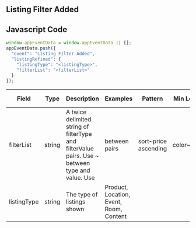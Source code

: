 ## Listing Filter Added

## Javascript Code
```js
window.appEventData = window.appEventData || [];
appEventData.push({
  "event": "Listing Filter Added",
  "listingRefined": {
    "listingType": "<listingType>",
    "filterList": "<filterList>"
  }
});
```

|Field|Type|Description|Examples|Pattern|Min Length|Max Length|Minimum|Maximum|Multiple Of|
| --- | --- | --- | --- | --- | --- | --- | --- | --- | --- |
|filterList|string|A twice delimited string of filterType and filterValue pairs.  Use ~ between type and value.  Use | between pairs|sort~price ascending|color~green|size~medium|||||||
|listingType|string|The type of listings shown|Product, Location, Event, Room, Content|||||||